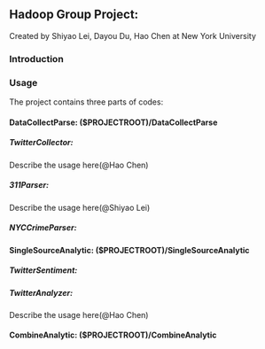 ## Hadoop Group Project:

Created by Shiyao Lei, Dayou Du, Hao Chen at New York University

### Introduction



### Usage

The project contains three parts of codes:

#### DataCollectParse: ($PROJECTROOT)/DataCollectParse

##### TwitterCollector:

Describe the usage here(@Hao Chen)

##### 311Parser:

Describe the usage here(@Shiyao Lei)

##### NYCCrimeParser:



#### SingleSourceAnalytic: ($PROJECTROOT)/SingleSourceAnalytic

##### TwitterSentiment:

##### TwitterAnalyzer:

Describe the usage here(@Hao Chen)

#### CombineAnalytic: ($PROJECTROOT)/CombineAnalytic
